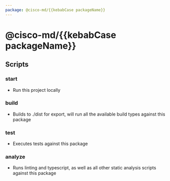 ```yaml
---
package: @cisco-md/{{kebabCase packageName}}
---
```


# @cisco-md/{{kebabCase packageName}}

## Scripts

### start
- Run this project locally

### build
- Builds to ./dist for export, will run all the available build types against this package

### test
- Executes tests against this package

### analyze
- Runs linting and typescript, as well as all other static analysis scripts against this package
